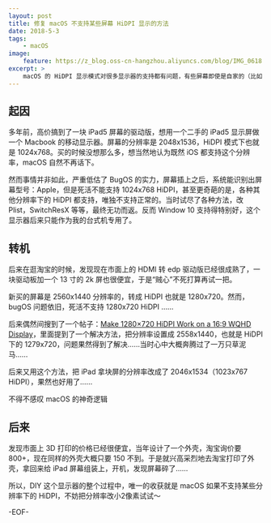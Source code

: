 ```yaml
---
layout: post
title: 修复 macOS 不支持某些屏幕 HiDPI 显示的方法
date: 2018-5-3
tags:
    - macOS
image:
    feature: https://z_blog.oss-cn-hangzhou.aliyuncs.com/blog/IMG_0618.JPG?x-oss-process=style/jpg
excerpt: >
    macOS 的 HiDPI 显示模式对很多显示器的支持都有问题，有些屏幕即使是自家的（比如 iPad 屏），也死活不能完美地支持。
---
```


## 起因

多年前，高价搞到了一块 iPad5 屏幕的驱动版，想用一个二手的 iPad5 显示屏做一个 Macbook 的移动显示器。屏幕的分辨率是 2048x1536，HiDPI 模式下也就是 1024x768。买的时候没想那么多，想当然地认为既然 iOS 都支持这个分辨率，macOS 自然不再话下。

然而事情并非如此，严重低估了 BugOS 的实力，屏幕插上之后，系统能识别出屏幕型号：Apple，但是死活不能支持 1024x768 HiDPI，甚至更奇葩的是，各种其他分辨率下的 HiDPI 都支持，唯独不支持正常的。当时试尽了各种方法，改 Plist，SwitchResX 等等，最终无功而返。反而 Window 10 支持得特别好，这个显示器后来只能作为我的台式机专用了。

## 转机

后来在逛淘宝的时候，发现现在市面上的 HDMI 转 edp 驱动版已经很成熟了，一块驱动板加一个 13 寸的 2k 屏也很便宜，于是“贼心”不死打算再试一把。

新买的屏幕是 2560x1440 分辨率的，转成 HiDPI 也就是 1280x720。然而，bugOS 问题依旧，死活不支持 1280x720 HiDPI ……

后来偶然间搜到了一个帖子：[Make 1280×720 HiDPI Work on a 16:9 WQHD Display](http://blog.thefelt.net/make-1280x720-hidpi-work-on-a-169-wqhd-display/)，里面提到了一个解决方法，把分辨率设置成 2558x1440，也就是 HiDPI 下的 1279x720，问题果然得到了解决……当时心中大概奔腾过了一万只草泥马……

后来又用这个方法，把 iPad 拿块屏的分辨率改成了 2046x1534（1023x767 HiDPI），果然也好用了……

不得不感叹 macOS 的神奇逻辑

## 后来

发现市面上 3D 打印的价格已经很便宜，当年设计了一个外壳，淘宝询价要 800+，现在同样的外壳大概只要 150 不到。于是就兴高采烈地去淘宝打印了外壳，拿回来给 iPad 屏幕组装上，开机，发现屏幕碎了……

所以，DIY 这个显示器的整个过程中，唯一的收获就是 macOS 如果不支持某些分辨率下的 HiDPI，不妨把分辨率改小2像素试试～

-EOF-